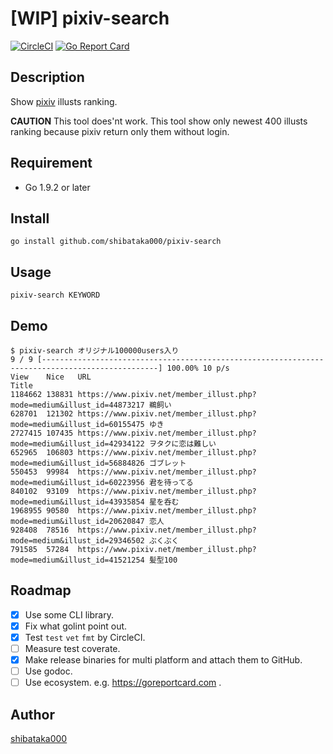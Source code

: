 # [WIP] pixiv-search

[![CircleCI](https://circleci.com/gh/shibataka000/pixiv-search.svg?style=svg)](https://circleci.com/gh/shibataka000/pixiv-search)
[![Go Report Card](https://goreportcard.com/badge/github.com/shibataka000/pixiv-search)](https://goreportcard.com/report/github.com/shibataka000/pixiv-search)

## Description
Show [pixiv](https://www.pixiv.net/) illusts ranking.

**CAUTION**
This tool does'nt work. This tool show only newest 400 illusts ranking because pixiv return only them without login.

## Requirement
- Go 1.9.2 or later

## Install
```
go install github.com/shibataka000/pixiv-search
```

## Usage
```
pixiv-search KEYWORD
```

## Demo
```
$ pixiv-search オリジナル100000users入り
9 / 9 [------------------------------------------------------------------------------------------------] 100.00% 10 p/s
View    Nice   URL                                                                    Title
1184662 138831 https://www.pixiv.net/member_illust.php?mode=medium&illust_id=44873217 鵜飼い
628701  121302 https://www.pixiv.net/member_illust.php?mode=medium&illust_id=60155475 ゆき
2727415 107435 https://www.pixiv.net/member_illust.php?mode=medium&illust_id=42934122 ヲタクに恋は難しい
652965  106803 https://www.pixiv.net/member_illust.php?mode=medium&illust_id=56884826 ゴブレット
550453  99984  https://www.pixiv.net/member_illust.php?mode=medium&illust_id=60223956 君を待ってる
840102  93109  https://www.pixiv.net/member_illust.php?mode=medium&illust_id=43935854 星を呑む
1968955 90580  https://www.pixiv.net/member_illust.php?mode=medium&illust_id=20620847 恋人
928408  78516  https://www.pixiv.net/member_illust.php?mode=medium&illust_id=29346502 ぶくぶく
791585  57284  https://www.pixiv.net/member_illust.php?mode=medium&illust_id=41521254 髪型100
```

## Roadmap
- [x] Use some CLI library.
- [x] Fix what golint point out.
- [x] Test `test` `vet` `fmt` by CircleCI.
- [ ] Measure test coverate.
- [x] Make release binaries for multi platform and attach them to GitHub.
- [ ] Use godoc.
- [ ] Use ecosystem. e.g. https://goreportcard.com .

## Author
[shibataka000](https://github.com/shibataka000)
